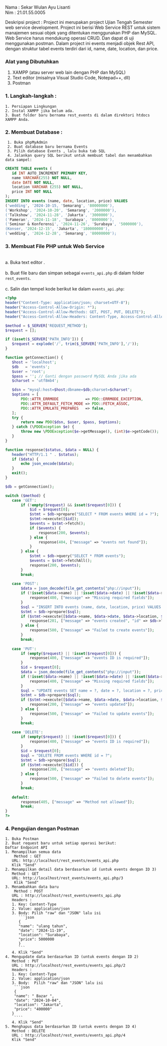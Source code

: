 
<!---
sekarwulan2609/sekarwulan2609 is a ✨ special ✨ repository because its `README.md` (this file) appears on your GitHub profile.
You can click the Preview link to take a look at your changes.
--->
Nama : Sekar Wulan Ayu Lisanti <br>
Nim : 21.01.55.0005 </br>

Deskripsi project :
Project ini merupakan project Ujian Tengah Semester web service development. Project ini berisi Web Service REST untuk sistem manajemen sesuai objek yang ditentukan menggunakan PHP dan MySQL. Web Service harus mendukung operasi CRUD. Dan dapat di uji menggunakan postman. Dalam project ini events menjadi objek Rest API, dengan struktur tabel events terdiri dari id, name, date, location, dan price.

### Alat yang Dibutuhkan
1. XAMPP (atau server web lain dengan PHP dan MySQL)
2. Text editor (misalnya Visual Studio Code, Notepad++, dll)
3. Postman

### 1. Langkah-langkah :
    1. Persiapan Lingkungan
    2. Instal XAMPP jika belum ada.
    3. Buat folder baru bernama rest_events di dalam direktori htdocs XAMPP Anda.
### 2. Membuat Database :
     1. Buka phpMyAdmin
     2. Buat database baru bernama Events 
     3. Pilih database Events , lalu buka tab SQL
     4. Jalankan query SQL berikut untuk membuat tabel dan menambahkan data sampel:
 ```sql
CREATE TABLE events (
    id INT AUTO_INCREMENT PRIMARY KEY,
    name VARCHAR(255) NOT NULL,
    date DATE NOT NULL,
    location VARCHAR (255) NOT NULL,
    price INT NOT NULL
);
INSERT INTO events (name, date, location, price) VALUES
('wedding', '2024-10-15, 'Semarang', '80000000'),
('Workshop', '2024-10-20', 'Semarang', '2000000'),
('Talkshow', '2024-11-28', 'Jakarta', '3000000'),
('Pameran', '2024-11-18', 'Surabaya', '8000000'),
('Seminar & Konferensi', '2024-11-26', 'Surabaya', '5000000'),
(Konser, '2024-12-15', 'Jakarta', '180000000'),
('wedding', '2024-12-28', 'Semarang', '80000000');
```
###
### 3. Membuat File PHP untuk Web Service
   <br>a. Buka text editor .</br>
   <br>b. Buat file baru dan simpan sebagai `events_api.php` di dalam folder `rest_events`.</br>
   <br>c. Salin dan tempel kode berikut ke dalam `events_api.php`:</br>

 ```php 
<?php
header("Content-Type: application/json; charset=UTF-8");
header("Access-Control-Allow-Origin: *");
header("Access-Control-Allow-Methods: GET, POST, PUT, DELETE");
header("Access-Control-Allow-Headers: Content-Type, Access-Control-Allow-Headers, Authorization, X-Requested-With");

$method = $_SERVER['REQUEST_METHOD'];
$request = [];

if (isset($_SERVER['PATH_INFO'])) {
    $request = explode('/', trim($_SERVER['PATH_INFO'],'/'));
}

function getConnection() {
    $host = 'localhost';
    $db   = 'events';
    $user = 'root';
    $pass = ''; // Ganti dengan password MySQL Anda jika ada
    $charset = 'utf8mb4';

    $dsn = "mysql:host=$host;dbname=$db;charset=$charset";
    $options = [
        PDO::ATTR_ERRMODE            => PDO::ERRMODE_EXCEPTION,
        PDO::ATTR_DEFAULT_FETCH_MODE => PDO::FETCH_ASSOC,
        PDO::ATTR_EMULATE_PREPARES   => false,
    ];
    try {
        return new PDO($dsn, $user, $pass, $options);
    } catch (\PDOException $e) {
        throw new \PDOException($e->getMessage(), (int)$e->getCode());
    }
}

function response($status, $data = NULL) {
    header("HTTP/1.1 " . $status);
    if ($data) {
        echo json_encode($data);
    }
    exit();
}

$db = getConnection();

switch ($method) {
    case 'GET':
        if (!empty($request) && isset($request[0])) {
            $id = $request[0];
            $stmt = $db->prepare("SELECT * FROM events WHERE id = ?");
            $stmt->execute([$id]);
            $events = $stmt->fetch();
            if ($events) {
                response(200, $events);
            } else {
                response(404, ["message" => "events not found"]);
            }
        } else {
            $stmt = $db->query("SELECT * FROM events");
            $events = $stmt->fetchAll();
            response(200, $events);
        }
        break;
    
    case 'POST':
        $data = json_decode(file_get_contents("php://input"));
        if (!isset($data->name) || !isset($data->date) || !isset($data->location) || !isset($data->price)) {
            response(400, ["message" => "Missing required fields"]);
        }
        $sql = "INSERT INTO events (name, date, location, price) VALUES (?, ?, ?, ?)";
        $stmt = $db->prepare($sql);
        if ($stmt->execute([$data->name, $data->date, $data->location, $data->price])) {
            response(201, ["message" => "events created", "id" => $db->lastInsertId()]);
        } else {
            response(500, ["message" => "Failed to create events"]);
        }
        break;
    
    case 'PUT':
        if (empty($request) || !isset($request[0])) {
            response(400, ["message" => "events ID is required"]);
        }
        $id = $request[0];
        $data = json_decode(file_get_contents("php://input"));
        if (!isset($data->name) || !isset($data->date) || !isset($data->location) || !isset($data->price)) {
            response(400, ["message" => "Missing required fields"]);
        }
        $sql = "UPDATE events SET name = ?, date = ?, location = ?, price = ? WHERE id =?";
        $stmt = $db->prepare($sql);
        if ($stmt->execute([$data->name, $data->date, $data->location, $data->price, $id])) {
            response(200, ["message" => "events updated"]);
        } else {
            response(500, ["message" => "Failed to update events"]);
        }
        break;
    
    case 'DELETE':
        if (empty($request) || !isset($request[0])) {
            response(400, ["message" => "events ID is required"]);
        }
        $id = $request[0];
        $sql = "DELETE FROM events WHERE id = ?";
        $stmt = $db->prepare($sql);
        if ($stmt->execute([$id])) {
            response(200, ["message" => "events deleted"]);
        } else {
            response(500, ["message" => "Failed to delete events"]);
        }
        break;
    
    default:
        response(405, ["message" => "Method not allowed"]);
        break;
}
?>
````
###

### 4. Pengujian dengan Postman
    1. Buka Postman
    2. Buat request baru untuk setiap operasi berikut:
    Daftar Endpoint API
    1. Menampilkan semua data
        Method : GET
       URL: http://localhost/rest_events/events_api.php
       Klik "Send"
    2. Menampilkan detail data berdasarkan id (untuk events dengan ID 3)
       Method : GET
       URL: http://localhost/rest_events/events_api.php/3
        Klik "Send"
    3. Menambahkan data baru
        Method : POST
       URL : http://localhost/rest_events/events_api.php
       Headers :
       1. Key: Content-Type
       2. Value: application/json
       3. Body: Pilih "raw" dan "JSON" lalu isi
          ```json
          {
          "name": "ulang tahun",
          "date": "2024-11-19",
          "location": "Surabaya",
          "price": 5000000
          }
          ```
       4. Klik "Send"
    4. Mengupdate data berdasarkan ID (untuk events dengan ID 2)
       Method : PUT
       URL : http://localhost/rest_events/events_api.php/2
       Headers :
       1. Key: Content-Type
       2. Value: application/json
       3. Body:  Pilih "raw" dan "JSON" lalu isi 
        ```json
        {
        "name": " Bazar ",
        "date": "2024-10-04",
        "location": "Jakarta",
        "price": "400000"
       }
        ````
       4. Klik "Send"
    5. Menghapus data berdasarkan ID (untuk events dengan ID 4)
       Method : DELETE
       URL : http://localhost/rest_events/events_api.php/4
       Klik "Send"



